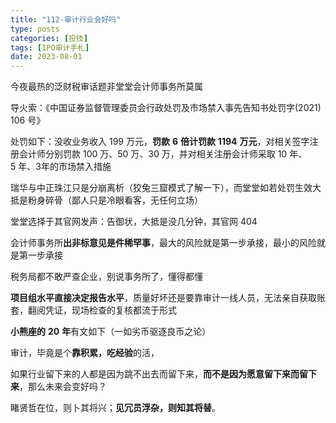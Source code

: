 ```yaml
---
title: "112-审计行业会好吗"
type: posts
categories: [投技]
tags: [IPO审计手札]
date: 2023-08-01
---
```

今夜最热的泛财税审话题非堂堂会计师事务所莫属

导火索：《中国证券监督管理委员会行政处罚及市场禁入事先告知书处罚字(2021) 106 号》

处罚如下：没收业务收入 199 万元，**罚款** **6** **倍计罚款** **1194** **万元**，对相关签字注册会计师分别罚款 100 万、50 万、30 万，并对相关注册会计师采取 10 年、5 年、3年的市场禁入措施

瑞华与中正珠江只是分崩离析（狡兔三窟模式了解一下），而堂堂如若处罚生效大抵是粉身碎骨（鄙人只是冷眼看客，无任何立场）

堂堂选择于其官网发声：告御状，大抵是没几分钟，其官网 404

会计师事务所**出非标意见是件稀罕事**，最大的风险就是第一步承接，最小的风险就是第一步承接

税务局都不敢严查企业，别说事务所了，懂得都懂

**项目组水平直接决定报告水平**，质量好坏还是要靠审计一线人员，无法亲自获取账套，翻阅凭证，现场检查的复核都流于形式

  

**小熊座的** **20** **年**有文如下（一如劣币驱逐良币之论）

审计，毕竟是个**靠积累，吃经验**的活，

如果行业留下来的人都是因为跳不出去而留下来，**而不是因为愿意留下来而留下来**，那么未来会变好吗？

睹贤哲在位，则卜其将兴；**见冗员浮杂，则知其将替**。
